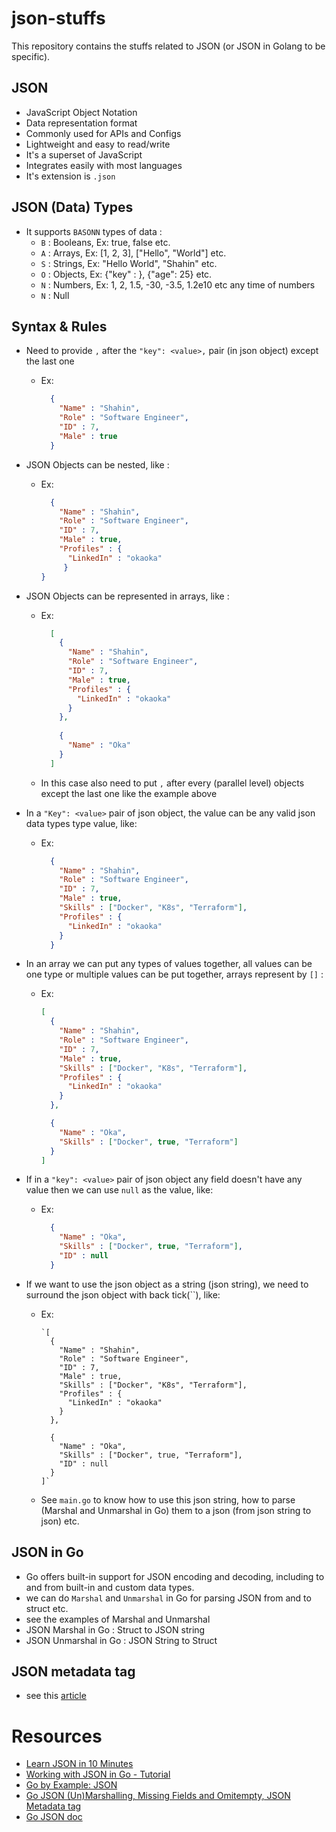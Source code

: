 # json-stuffs

This repository contains the stuffs related to JSON (or JSON in Golang to be specific).

## JSON

- JavaScript Object Notation
- Data representation format
- Commonly used for APIs and Configs
- Lightweight and easy to read/write
- It's a superset of JavaScript
- Integrates easily with most languages
- It's extension is `.json`

## JSON (Data) Types

- It supports `BASONN` types of data :
    - `B` : Booleans, Ex: true, false etc.
    - `A` : Arrays, Ex: [1, 2, 3], ["Hello", "World"] etc.
    - `S` : Strings, Ex: "Hello World", "Shahin" etc.
    - `O` : Objects, Ex: {"key" : <value>}, {"age": 25} etc.
    - `N` : Numbers, Ex: 1, 2, 1.5, -30, -3.5, 1.2e10 etc any time of numbers
    - `N` : Null
    
## Syntax & Rules

- Need to provide `,` after the `"key": <value>,` pair (in json object) except the last one
  - Ex:
    ```json
      {
        "Name" : "Shahin",
        "Role" : "Software Engineer",
        "ID" : 7,
        "Male" : true
      }
    ```
    
- JSON Objects can be nested, like : 
  - Ex:
    ```json
      {
        "Name" : "Shahin",
        "Role" : "Software Engineer",
        "ID" : 7,
        "Male" : true,
        "Profiles" : {
          "LinkedIn" : "okaoka"
         }
    }
    ```

- JSON Objects can be represented in arrays, like :
  - Ex:
    ```json
      [
        {
          "Name" : "Shahin",
          "Role" : "Software Engineer",
          "ID" : 7,
          "Male" : true,
          "Profiles" : {
            "LinkedIn" : "okaoka"
          }
        },
        
        {
          "Name" : "Oka"
        }
      ]
    ```
  - In this case also need to put `,` after every (parallel level) objects except the last one like the example above
  
- In a `"Key": <value>` pair of json object, the value can be any valid json data types type value, like:
  - Ex:
    ```json
      {
        "Name" : "Shahin",
        "Role" : "Software Engineer",
        "ID" : 7,
        "Male" : true,
        "Skills" : ["Docker", "K8s", "Terraform"],
        "Profiles" : {
          "LinkedIn" : "okaoka"
        }
      }
    ```
    
- In an array we can put any types of values together, all values can be one type or multiple values can be put together, arrays represent by `[]` :
  - Ex:
    ```json
    [
      {
        "Name" : "Shahin",
        "Role" : "Software Engineer",
        "ID" : 7,
        "Male" : true,
        "Skills" : ["Docker", "K8s", "Terraform"],
        "Profiles" : {
          "LinkedIn" : "okaoka"
        }
      },
    
      {
        "Name" : "Oka",
        "Skills" : ["Docker", true, "Terraform"]
      }
    ]
    ```
- If in a `"key": <value>` pair of json object any field doesn't have any value then we can use `null` as the value, like:
  - Ex:
    ```json
      {
        "Name" : "Oka",
        "Skills" : ["Docker", true, "Terraform"],
        "ID" : null
      }
    ```

- If we want to use the json object as a string (json string), we need to surround the json object with back tick(``), like:
  - Ex:
    ```
    `[
      {
        "Name" : "Shahin",
        "Role" : "Software Engineer",
        "ID" : 7,
        "Male" : true,
        "Skills" : ["Docker", "K8s", "Terraform"],
        "Profiles" : {
          "LinkedIn" : "okaoka"
        }
      },
    
      {
        "Name" : "Oka",
        "Skills" : ["Docker", true, "Terraform"],
        "ID" : null
      }
    ]`
    ```
  - See `main.go` to know how to use this json string, how to parse (Marshal and Unmarshal in Go) them to a json (from json string to json) etc.
  

## JSON in Go

- Go offers built-in support for JSON encoding and decoding, including to and from built-in and custom data types.
- we can do `Marshal` and `Unmarshal` in Go for parsing JSON from and to struct etc.
- see the examples of Marshal and Unmarshal
- JSON Marshal in Go : Struct to JSON string
- JSON Unmarshal in Go : JSON String to Struct

## JSON metadata tag

- see this [article](https://build.vsupalov.com/go-json-omitempty/)



# Resources 

- [Learn JSON in 10 Minutes](https://www.youtube.com/watch?v=iiADhChRriM)
- [Working with JSON in Go - Tutorial](https://www.youtube.com/watch?v=Osm5SCw6gPU) 
- [Go by Example: JSON](https://gobyexample.com/json)
- [Go JSON (Un)Marshalling, Missing Fields and Omitempty, JSON Metadata tag](https://build.vsupalov.com/go-json-omitempty/)
- [Go JSON doc](https://pkg.go.dev/encoding/json)

